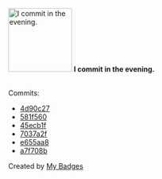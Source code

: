 <img src="https://my-badges.github.io/my-badges/evening-commits.png" alt="I commit in the evening." title="I commit in the evening." width="128">
<strong>I commit in the evening.</strong>
<br><br>

Commits:

- <a href="https://github.com/Siddhant-K-code/india-climate-spiral/commit/4d90c2736fc87082b73c536a9f4776021872b2bc">4d90c27</a>
- <a href="https://github.com/Siddhant-K-code/india-climate-spiral/commit/581f56082671c0fcc24bfd1b41709e58b2bb7911">581f560</a>
- <a href="https://github.com/Siddhant-K-code/github-contribution-tracker/commit/45ecb1f1d5ef10f9bdf1ef17495d09b85c747d33">45ecb1f</a>
- <a href="https://github.com/Siddhant-K-code/github-contribution-tracker/commit/7037a2fba4b8dd40686414cc9e7d35f231808b71">7037a2f</a>
- <a href="https://github.com/Siddhant-K-code/github-contribution-tracker/commit/e655aa8a1f271971f107a8697bfeb83585f236e9">e655aa8</a>
- <a href="https://github.com/Siddhant-K-code/github-contribution-tracker/commit/a7f708b674859c163beb4e2f6d4c803c0d851068">a7f708b</a>


Created by <a href="https://github.com/my-badges/my-badges">My Badges</a>
